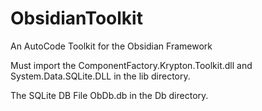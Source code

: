 # ObsidianToolkit
An AutoCode Toolkit for the Obsidian Framework

Must import the ComponentFactory.Krypton.Toolkit.dll and System.Data.SQLite.DLL in the lib directory.

The SQLite DB File ObDb.db in the Db directory.